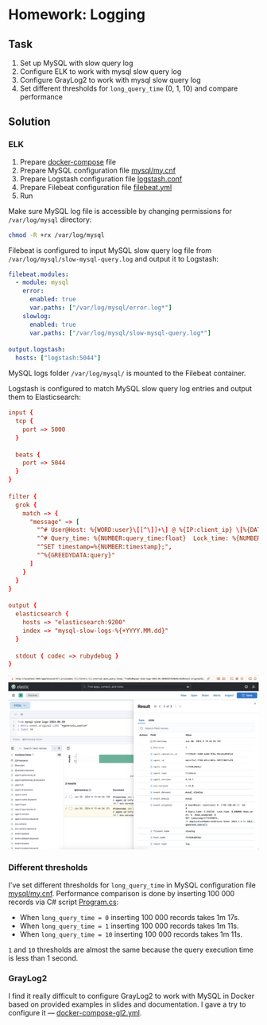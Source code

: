 # Homework: Logging

## Task

1. Set up MySQL with slow query log
2. Configure ELK to work with mysql slow query log
3. Configure GrayLog2 to work with mysql slow query log
4. Set different thresholds for `long_query_time` (0, 1, 10) and compare performance

## Solution

### ELK

1. Prepare [docker-compose](./docker-compose.yml) file
2. Prepare MySQL configuration file [mysql/my.cnf](./mysql/my.cnf)
3. Prepare Logstash configuration file [logstash.conf](./logstash/pipeline/logstash.conf)
4. Prepare Filebeat configuration file [filebeat.yml](./filebeat/filebeat.yml)
5. Run

Make sure MySQL log file is accessible by changing permissions for `/var/log/mysql` directory:
```bash
chmod -R +rx /var/log/mysql
```

Filebeat is configured to input MySQL slow query log file from `/var/log/mysql/slow-mysql-query.log` and output it to Logstash:
```yaml
filebeat.modules:
  - module: mysql
    error:
      enabled: true
      var.paths: ["/var/log/mysql/error.log*"]
    slowlog:
      enabled: true
      var.paths: ["/var/log/mysql/slow-mysql-query.log*"]

output.logstash:
  hosts: ["logstash:5044"]
```

MySQL logs folder `/var/log/mysql/` is mounted to the Filebeat container.

Logstash is configured to match MySQL slow query log entries and output them to Elasticsearch:
```conf
input {
  tcp {
    port => 5000
  }

  beats {
    port => 5044
  }
}

filter {
  grok {
    match => { 
      "message" => [
        "^# User@Host: %{WORD:user}\[[^\]]+\] @ %{IP:client_ip} \[%{DATA:client}\]",
        "^# Query_time: %{NUMBER:query_time:float}  Lock_time: %{NUMBER:lock_time:float}  Rows_sent: %{NUMBER:rows_sent:int}  Rows_examined: %{NUMBER:rows_examined:int}",
        "^SET timestamp=%{NUMBER:timestamp};",
        "^%{GREEDYDATA:query}"
      ] 
    }
  }
}

output {
  elasticsearch {
    hosts => "elasticsearch:9200"
    index => "mysql-slow-logs-%{+YYYY.MM.dd}"
  }

  stdout { codec => rubydebug }
}
```

![ELK](./docs/elk.png)

### Different thresholds

I've set different thresholds for `long_query_time` in MySQL configuration file [mysql/my.cnf](./mysql/my.cnf).
Performance comparison is done by inserting 100 000 records via C# script [Program.cs](./src/Benchmarking/Benchmarking/Program.cs):
- When `long_query_time = 0` inserting 100 000 records takes 1m 17s.
- When `long_query_time = 1` inserting 100 000 records takes 1m 11s.
- When `long_query_time = 10` inserting 100 000 records takes 1m 11s.

`1` and `10` thresholds are almost the same because the query execution time is less than 1 second.

### GrayLog2

I find it really difficult to configure GrayLog2 to work with MySQL in Docker based on provided examples in slides and documentation.
I gave a try to configure it — [docker-compose-gl2.yml](./docker-compose-gl2.yml).
